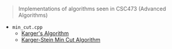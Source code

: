 


> Implementations of algorithms seen in CSC473 (Advanced Algorithms)

+ `min_cut.cpp`
    + [Karger's Algorithm](https://en.wikipedia.org/wiki/Karger%27s_algorithm)
    + [Karger-Stein Min Cut Algorithm](https://en.wikipedia.org/wiki/Karger%27s_algorithm)